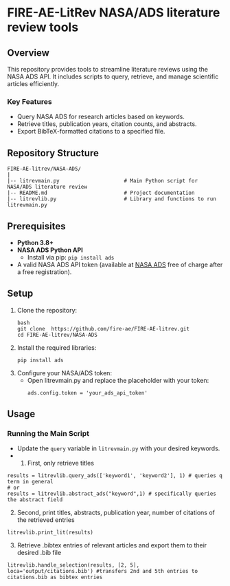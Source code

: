 # FIRE-AE-LitRev NASA/ADS literature review tools

## Overview
This repository provides tools to streamline literature reviews using the NASA ADS API. It includes scripts to query, retrieve, and manage scientific articles efficiently.

### Key Features
- Query NASA ADS for research articles based on keywords.
- Retrieve titles, publication years, citation counts, and abstracts.
- Export BibTeX-formatted citations to a specified file.

## Repository Structure

```
FIRE-AE-litrev/NASA-ADS/
|
|-- litrevmain.py                     # Main Python script for NASA/ADS literature review
|-- README.md                         # Project documentation
|-- litrevlib.py                      # Library and functions to run litrevmain.py
```

## Prerequisites
- **Python 3.8+**
- **NASA ADS Python API**
  - Install via pip: `pip install ads`
- A valid NASA ADS API token (available at [NASA ADS](https://ui.adsabs.harvard.edu/user/settings/token) free of charge after a free registration).

## Setup
1. Clone the repository:
   ```
   bash
   git clone  https://github.com/fire-ae/FIRE-AE-litrev.git
   cd FIRE-AE-litrev/NASA-ADS
   ```
2. Install the required libraries:
   ```
   pip install ads
   ```
3. Configure your NASA/ADS token:
    - Open litrevmain.py and replace the placeholder with your token:
      ```
      ads.config.token = 'your_ads_api_token'
      ```
## Usage
### Running the Main Script
- Update the `query` variable in `litrevmain.py` with your desired keywords.
- 1. First, only retrieve titles
```
results = litrevlib.query_ads(['keyword1', 'keyword2'], 1) # queries q term in general
# or
results = litrevlib.abstract_ads("keyword",1) # specifically queries the abstract field
```
  2. Second, print titles, abstracts, publication year, number of citations of the retrieved entries
```
litrevlib.print_lit(results)
```

  3. Retrieve .bibtex entries of relevant articles and export them to their desired .bib file
```
litrevlib.handle_selection(results, [2, 5], loca='output/citations.bib') #transfers 2nd and 5th entries to citations.bib as bibtex entries
```

